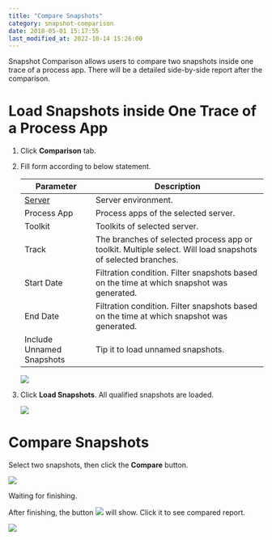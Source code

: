 ```yaml
---
title: "Compare Snapshots"
category: snapshot-comparison
date: 2018-05-01 15:17:55
last_modified_at: 2022-10-14 15:26:00
---
```


Snapshot Comparison allows users to compare two snapshots inside one trace of a process app. There will be a detailed side-by-side report after the comparison.

# Load Snapshots inside One Trace of a Process App

1. Click **Comparison** tab.

2. Fill form according to below statement.

	 Parameter             | Description       
	 ----------------------|-------------------
	 [Server][1]           |Server environment.
	 Process App           |Process apps of the selected server.
	 Toolkit               |Toolkits of  selected server.
	 Track                 |The branches of selected process app or toolkit. Multiple select. Will load snapshots of selected branches.
	 Start Date            |Filtration condition. Filter snapshots based on the time at which snapshot was generated.
	 End Date              |Filtration condition. Filter snapshots based on the time at which snapshot was generated.
	 Include Unnamed Snapshots|Tip it to load unnamed snapshots. 
	 
	 ![][snapshot-comparison-form]
	 
3. Click **Load Snapshots**. All qualified snapshots are loaded. 

	![][snapshots]
	
	

# Compare Snapshots

Select two snapshots, then click the **Compare** button.

![][snapshot-comparison-compare-button]

Waiting for finishing.
	
After finishing, the button ![][snapshot-comparison-compare-pre-report-icon] will show. Click it to see compared report.
	
![][snapshot-comparison-compare-report-button]



[snapshot-comparison-form]: ../images/snapshot-comparison/snapshot-comparison-form.png
[snapshots]: ../images/snapshot-comparison/snapshot-comparison-snapshots.png
[brief-changes]: ../images/snapshot-comparison/snapshot-comparison-brief-changes.png
[snapshot-comparison-compare-pre]: ../images/snapshot-comparison/snapshot-comparison-compare-pre.png
[snapshot-comparison-file-button]: ../images/snapshot-comparison/snapshot-comparison-file-button.png
[snapshot-comparison-compare-pre-report]: ../images/snapshot-comparison/snapshot-comparison-compare-pre-report.png
[snapshot-comparison-compare-pre-report-icon]: ../images/snapshot-comparison/snapshot-comparison-compare-pre-report-icon.png
[snapshot-comparison-compare-button]: ../images/snapshot-comparison/snapshot-comparison-compare-button.png
[snapshot-comparison-compare-report-button]: ../images/snapshot-comparison/snapshot-comparison-compare-report-button.png
[1]: ../administration/administration-bpm-configuration.html
